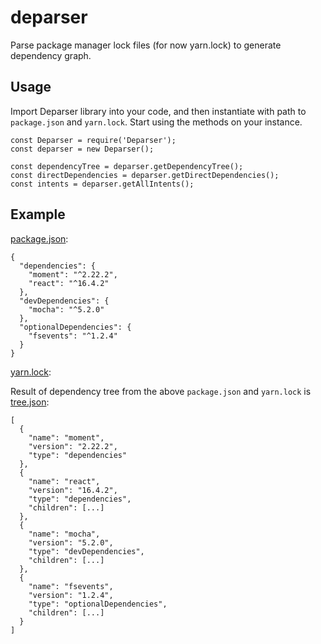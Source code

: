 # deparser
Parse package manager lock files (for now yarn.lock) to generate dependency graph.

## Usage
Import Deparser library into your code,
and then instantiate with path to `package.json` and `yarn.lock`.
Start using the methods on your instance.

```
const Deparser = require('Deparser');
const deparser = new Deparser();

const dependencyTree = deparser.getDependencyTree();
const directDependencies = deparser.getDirectDependencies();
const intents = deparser.getAllIntents();
```

## Example
[package.json](https://github.com/monshi/deparser/blob/master/test/fixture/package.json):
```
{
  "dependencies": {
    "moment": "^2.22.2",
    "react": "^16.4.2"
  },
  "devDependencies": {
    "mocha": "^5.2.0"
  },
  "optionalDependencies": {
    "fsevents": "^1.2.4"
  }
}
```

[yarn.lock](https://github.com/monshi/deparser/blob/master/test/fixture/yarn.lock):

Result of dependency tree from the above `package.json` and `yarn.lock` is [tree.json](https://github.com/monshi/deparser/blob/master/test/fixture/tree.json):
```
[
  {
    "name": "moment",
    "version": "2.22.2",
    "type": "dependencies"
  },
  {
    "name": "react",
    "version": "16.4.2",
    "type": "dependencies",
    "children": [...]
  },
  {
    "name": "mocha",
    "version": "5.2.0",
    "type": "devDependencies",
    "children": [...]
  },
  {
    "name": "fsevents",
    "version": "1.2.4",
    "type": "optionalDependencies",
    "children": [...]
  }
]
```
